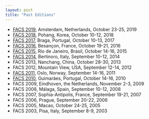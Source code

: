 ```yaml
---
layout: post
title: "Past Editions"
---
```


- [FACS 2019](http://facs2019.org/), Amsterdam, Netherlands, October 23-25, 2019
- [FACS 2018](http://sevlab.postech.ac.kr/facs18/), Pohang, Korea, October 10-12, 2018
- [FACS 2017](http://facs2017.di.uminho.pt/), Braga, Portugal, October 10-13, 2017
- [FACS 2016](http://events.femto-st.fr/facs2016/), Besançon, France, October 19-21, 2016
- [FACS 2015](http://facs2015.ic.uff.br/), Rio de Janeiro, Brasil, October 14-16, 2015
- [FACS 2014](http://facs2014.cs.unibo.it/index.html), Bertinoro, Italy, September 10-12, 2014
- FACS 2013, Nanchang, China, October 28-30, 2013
- FACS 2012, Mountain View, USA, September 12-14, 2012
- [FACS 2011](http://facs2011.ifi.uio.no/), Oslo, Norway, September 14-16, 2011
- [FACS 2010](http://www4.di.uminho.pt/facs2010/), Guimarães, Portugal, October 14-16, 2010
- FACS 2009, Eindhoven, the Netherlands, November 2-3, 2009
- FACS 2008, Málaga, Spain, September 10-12, 2008
- FACS 2007, Sophia-Antipolis, France, September 19-21, 2007
- FACS 2006, Prague, September 20-22, 2006
- FACS 2005, Macao, October 24-25, 2005
- FACS 2003, Pisa, Italy, September 8-9, 2003
